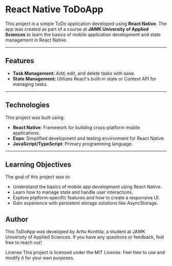 # React Native ToDoApp  

This project is a simple ToDo application developed using **React Native**. The app was created as part of a course at **JAMK University of Applied Sciences** to learn the basics of mobile application development and state management in React Native.  

---

## Features  

- **Task Management:** Add, edit, and delete tasks with ease.  
- **State Management:** Utilizes React's built-in state or Context API for managing tasks.  

---

## Technologies  

This project was built using:  

- **React Native**: Framework for building cross-platform mobile applications.  
- **Expo**: Simplified development and testing environment for React Native.  
- **JavaScript/TypeScript**: Primary programming language.  

---

## Learning Objectives

The goal of this project was to:

- Understand the basics of mobile app development using React Native.
- Learn how to manage state and handle user interactions.
- Explore platform-specific features and how to create a responsive UI.
- Gain experience with persistent storage solutions like AsyncStorage.

## Author
This ToDoApp was developed by Arttu Konttila, a student at JAMK University of Applied Sciences. If you have any questions or feedback, feel free to reach out!

License
This project is licensed under the MIT License. Feel free to use and modify it for your own purposes.

